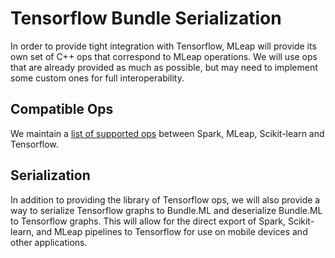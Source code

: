 # Tensorflow Bundle Serialization

In order to provide tight integration with Tensorflow, MLeap will
provide its own set of C++ ops that correspond to MLeap operations. We
will use ops that are already provided as much as possible, but may need
to implement some custom ones for full interoperability.

## Compatible Ops

We maintain a [list of supported ops](https://github.com/combust/mleap/wiki) between Spark, MLeap, Scikit-learn
and Tensorflow.

## Serialization

In addition to providing the library of Tensorflow ops, we will also
provide a way to serialize Tensorflow graphs to Bundle.ML and
deserialize Bundle.ML to Tensorflow graphs. This will allow for the
direct export of Spark, Scikit-learn, and MLeap pipelines to Tensorflow
for use on mobile devices and other applications.

